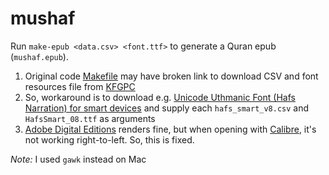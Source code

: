 mushaf
======

Run `make-epub <data.csv> <font.ttf>` to generate a Quran epub (`mushaf.epub`).

1. Original code [Makefile](./Makefile) may have broken link to download CSV and font resources file from [KFGPC](https://qurancomplex.gov.sa/en/) 
2. So, workaround is to download e.g. [Unicode Uthmanic Font (Hafs Narration) for smart devices](https://download.qurancomplex.gov.sa/resources_dev/kfgqpc_hafs_smart_4.zip) and supply each `hafs_smart_v8.csv` and `HafsSmart_08.ttf` as arguments
3. [Adobe Digital Editions](https://en.wikipedia.org/wiki/Adobe_Digital_Editions) renders fine, but when opening with [Calibre](https://calibre-ebook.com/), it's not working right-to-left. So, this is fixed.

_Note:_ I used `gawk` instead on Mac